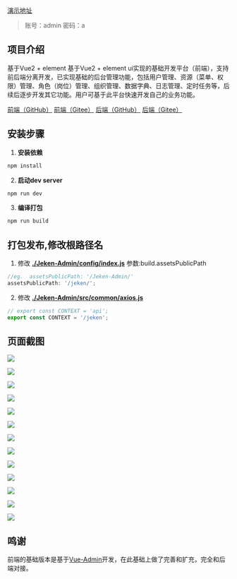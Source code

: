 [演示地址](http://114.67.71.219:9201/jeken "Jeken-Admin")
>账号：admin 密码：a

## 项目介绍
基于Vue2 + element 基于Vue2 + element ui实现的基础开发平台（前端），支持前后端分离开发，已实现基础的后台管理功能，包括用户管理、资源（菜单、权限）管理、角色（岗位）管理、组织管理、数据字典、日志管理、定时任务等，后续后逐步开发其它功能。用户可基于此平台快速开发自己的业务功能。

[前端（GitHub）](https://114.67.71.219:9201/jeken "Jeken-Admin")
[前端（Gitee）](https://github.com/0oliumino0/Jeken-Admin "Jeken-Admin")
[后端（GitHub）](https://114.67.71.219:9201/jeken "Jeken")
[后端（Gitee）](https://github.com/0oliumino0/Jeken "Jeken")

## 安装步骤

1. **安装依赖**
``` bash
npm install
```
2. **启动dev server**
``` bash
npm run dev
```
3. **编译打包**
``` bash
npm run build
```

## 打包发布,修改根路径名
1. 修改 **[./Jeken-Admin/config/index.js](Jeken-Admin/config/index.js)**   参数:build.assetsPublicPath
```javascript
//eg.  assetsPublicPath: '/Jeken-Admin/'
assetsPublicPath: '/jeken/';
```
2. 修改 **[./Jeken-Admin/src/common/axios.js](Jeken-Admin/src/common/axios.js)**
```javascript
// export const CONTEXT = 'api';
export const CONTEXT = '/jeken';
```

## 页面截图

<p><img src="https://raw.githubusercontent.com/lanux/Jeken-Admin/master/static/data/login.png?t=1" /></p>
<p><img src="https://raw.githubusercontent.com/lanux/Jeken-Admin/master/static/data/cmenu.png?t=1" /></p>
<p><img src="https://raw.githubusercontent.com/lanux/Jeken-Admin/master/static/data/dash.png?t=1" /></p>
<p><img src="https://raw.githubusercontent.com/lanux/Jeken-Admin/master/static/data/dash2.png?t=1" /></p>
<p><img src="https://raw.githubusercontent.com/lanux/Jeken-Admin/master/static/data/menu.png?t=1" /></p>
<p><img src="https://raw.githubusercontent.com/lanux/Jeken-Admin/master/static/data/menu2.png?t=1" /></p>
<p><img src="https://raw.githubusercontent.com/lanux/Jeken-Admin/master/static/data/menu5.png?t=1" /></p>
<p><img src="https://raw.githubusercontent.com/lanux/Jeken-Admin/master/static/data/resource.png?t=1" /></p>
<p><img src="https://raw.githubusercontent.com/lanux/Jeken-Admin/master/static/data/role.png?t=1" /></p>
<p><img src="https://raw.githubusercontent.com/lanux/Jeken-Admin/master/static/data/role4.png?t=1" /></p>
<p><img src="https://raw.githubusercontent.com/lanux/Jeken-Admin/master/static/data/user.png?t=1" /></p>
<p><img src="https://raw.githubusercontent.com/lanux/Jeken-Admin/master/static/data/user2.png?t=1" /></p>
<p><img src="https://raw.githubusercontent.com/lanux/Jeken-Admin/master/static/data/mobile.png?t=1" /></p>


## 鸣谢
前端的基础版本是基于[Vue-Admin](https://github.com/lanux/Vue-Admin "Vue-Admin")开发，在此基础上做了完善和扩充，完全和后端对接。